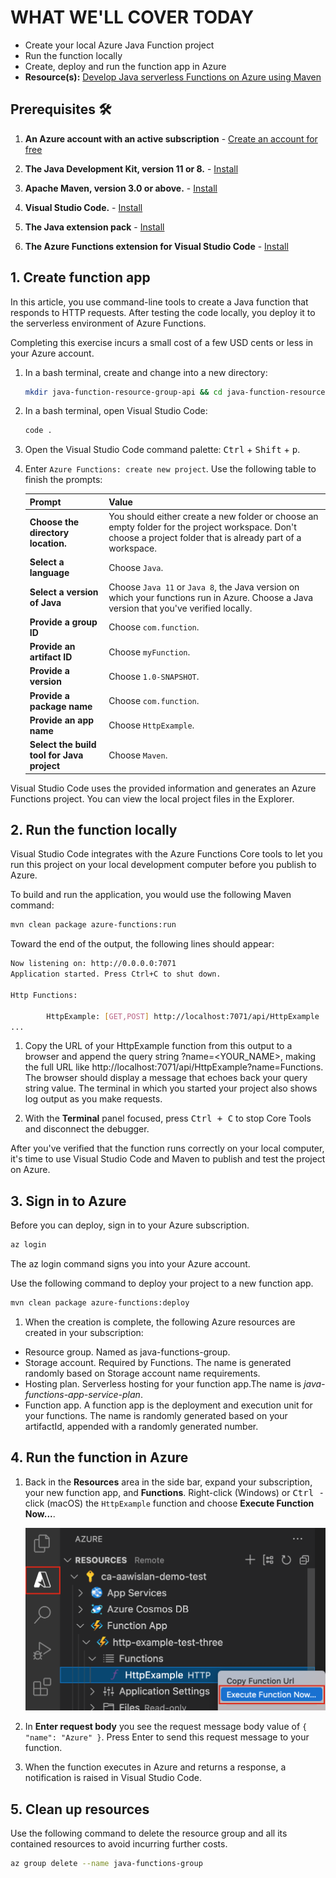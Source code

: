 
# WHAT WE'LL COVER TODAY

* Create your local Azure Java Function project
* Run the function locally
* Create, deploy and run the function app in Azure
* **Resource(s):** [Develop Java serverless Functions on Azure using Maven](https://docs.microsoft.com/learn/modules/develop-azure-functions-app-with-maven-plugin/)

## Prerequisites 🛠️

1. **An Azure account with an active subscription** - [Create an account for free](https://azure.microsoft.com/free/?ref=microsoft.com&utm_source=microsoft.com&utm_medium=docs&utm_campaign=visualstudio)

2. **The Java Development Kit, version 11 or 8.** - [Install](https://docs.microsoft.com/azure/developer/java/fundamentals/java-support-on-azure)

3. **Apache Maven, version 3.0 or above.** - [Install](https://maven.apache.org/)

4. **Visual Studio Code.** - [Install](https://code.visualstudio.com/)

5. **The Java extension pack** - [Install](https://marketplace.visualstudio.com/items?itemName=vscjava.vscode-java-pack)

6. **The Azure Functions extension for Visual Studio Code** - [Install](https://marketplace.visualstudio.com/items?itemName=ms-azuretools.vscode-azurefunctions)

## 1. Create function app

In this article, you use command-line tools to create a Java function that responds to HTTP requests. After testing the code locally, you deploy it to the serverless environment of Azure Functions.

Completing this exercise incurs a small cost of a few USD cents or less in your Azure account.

1. In a bash terminal, create and change into a new directory:

    ```bash
    mkdir java-function-resource-group-api && cd java-function-resource-group-api
    ```

1. In a bash terminal, open Visual Studio Code:

    ```bash
    code .
    ```

1. Open the Visual Studio Code command palette: <kbd>Ctrl</kbd> + <kbd>Shift</kbd> + <kbd>p</kbd>.

1. Enter `Azure Functions: create new project`. Use the following table to finish the prompts:

    |Prompt|Value|
    |--|--|
    |**Choose the directory location.**|You should either create a new folder or choose an empty folder for the project workspace. Don't choose a project folder that is already part of a workspace.|
    |**Select a language**| Choose `Java`.|
    |**Select a version of Java**| Choose `Java 11` or `Java 8`, the Java version on which your functions run in Azure. Choose a Java version that you've verified locally. |
    | **Provide a group ID** | Choose `com.function`. |
    | **Provide an artifact ID** | Choose `myFunction`. |
    | **Provide a version** | Choose `1.0-SNAPSHOT`. |
    | **Provide a package name** | Choose `com.function`. |
    | **Provide an app name** | Choose `HttpExample`. |
    | **Select the build tool for Java project** | Choose `Maven`. |

Visual Studio Code uses the provided information and generates an Azure Functions project. You can view the local project files in the Explorer.

## 2. Run the function locally

Visual Studio Code integrates with the Azure Functions Core tools to let you run this project on your local development computer before you publish to Azure.

To build and run the application, you would use the following Maven command:

```bash
mvn clean package azure-functions:run
```

Toward the end of the output, the following lines should appear:

 ```bash
 Now listening on: http://0.0.0.0:7071
 Application started. Press Ctrl+C to shut down.

 Http Functions:

         HttpExample: [GET,POST] http://localhost:7071/api/HttpExample
 ...
```

1. Copy the URL of your HttpExample function from this output to a browser and append the query string ?name=<YOUR_NAME>, making the full URL like http://localhost:7071/api/HttpExample?name=Functions. The browser should display a message that echoes back your query string value. The terminal in which you started your project also shows log output as you make requests.

1. With the **Terminal** panel focused, press <kbd>Ctrl + C</kbd> to stop Core Tools and disconnect the debugger.

After you've verified that the function runs correctly on your local computer, it's time to use Visual Studio Code and Maven to publish and test the project on Azure.

## 3. Sign in to Azure

Before you can deploy, sign in to your Azure subscription.

```bash
az login
```

The az login command signs you into your Azure account.

Use the following command to deploy your project to a new function app.

```bash
mvn clean package azure-functions:deploy
```

1. When the creation is complete, the following Azure resources are created in your subscription:

* Resource group. Named as java-functions-group.
* Storage account. Required by Functions. The name is generated randomly based on Storage account name requirements.
* Hosting plan. Serverless hosting for your function app.The name is *java-functions-app-service-plan*.
* Function app. A function app is the deployment and execution unit for your functions. The name is randomly generated based on your artifactId, appended with a randomly generated number.

## 4. Run the function in Azure

1. Back in the **Resources** area in the side bar, expand your subscription, your new function app, and **Functions**. Right-click (Windows) or <kbd>Ctrl -</kbd> click (macOS) the `HttpExample` function and choose **Execute Function Now...**.

    ![Screenshot of executing function in Azure from Visual Studio Code.](../static/img/series/java/32-execute-function-now.png)

2. In **Enter request body** you see the request message body value of `{ "name": "Azure" }`. Press Enter to send this request message to your function.

3. When the function executes in Azure and returns a response, a notification is raised in Visual Studio Code.

## 5. Clean up resources

Use the following command to delete the resource group and all its contained resources to avoid incurring further costs.

```bash
az group delete --name java-functions-group
```
